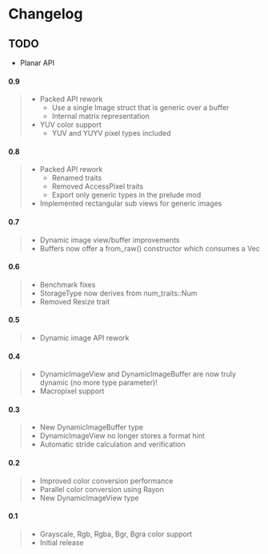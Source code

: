 # Changelog

## TODO
 * Planar API



#### 0.9
> * Packed API rework
>   * Use a single Image struct that is generic over a buffer
>   * Internal matrix representation
> * YUV color support
>   * YUV and YUYV pixel types included

#### 0.8
> * Packed API rework
>   * Renamed traits
>   * Removed AccessPixel traits
>   * Export only generic types in the prelude mod
> * Implemented rectangular sub views for generic images

#### 0.7
> * Dynamic image view/buffer improvements
> * Buffers now offer a from_raw() constructor which consumes a Vec

#### 0.6
> * Benchmark fixes
> * StorageType now derives from num_traits::Num
> * Removed Resize trait

#### 0.5
> * Dynamic image API rework

#### 0.4
> * DynamicImageView and DynamicImageBuffer are now truly dynamic (no more type parameter)!
> * Macropixel support

#### 0.3
> * New DynamicImageBuffer type
> * DynamicImageView no longer stores a format hint
> * Automatic stride calculation and verification

#### 0.2
> * Improved color conversion performance
> * Parallel color conversion using Rayon
> * New DynamicImageView type

#### 0.1
> * Grayscale, Rgb, Rgba, Bgr, Bgra color support
> * Initial release

